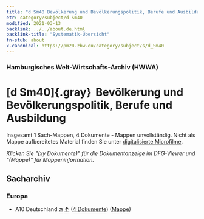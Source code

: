 ```yaml
---
title: "d Sm40 Bevölkerung und Bevölkerungspolitik, Berufe und Ausbildung"
etr: category/subject/d Sm40
modified: 2021-03-13
backlink: ../../about.de.html
backlink-title: "Systematik-Übersicht"
fn-stub: about
x-canonical: https://pm20.zbw.eu/category/subject/s/d_Sm40
---
```


### Hamburgisches Welt-Wirtschafts-Archiv (HWWA)
# [d Sm40]{.gray}&#8201; Bevölkerung und Bevölkerungspolitik, Berufe und Ausbildung&#160; 




Insgesamt 1 Sach-Mappen, 4 Dokumente - Mappen unvollständig.
Nicht als Mappe aufbereitetes Material finden Sie unter [digitalisierte Microfilme](/film/h1_sh.de.html).

_Klicken Sie "(xy Dokumente)" für die Dokumentanzeige im DFG-Viewer und "(Mappe)" für Mappeninformation._

## Sacharchiv




### Europa

- A10 Deutschland [**&nearr;**](../../../geo/i/126128/about.de.html "Deutschland (alle Mappen)") [**&uarr;**](../../../geo/about.de.html#A10 "Ländersystematik") (<a href="https://pm20.zbw.eu/dfgview/sh/126128,185141" title="über: Deutschland : Bevölkerung und Bevölkerungspolitik, Berufe und Ausbildung" target="_blank">4 Dokumente</a>) ([Mappe](../../../../folder/sh/1261xx/126128/1851xx/185141/about.de.html))


